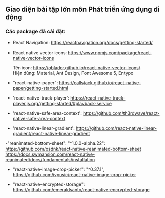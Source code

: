 ## Giao diện bài tập lớn môn Phát triển ứng dụng di động

### Các package đã cài đặt:

- React Navigation:
  https://reactnavigation.org/docs/getting-started/

- React native vector icons:
  https://www.npmjs.com/package/react-native-vector-icons <br />

  Tên icon: https://oblador.github.io/react-native-vector-icons/ <br />
  Hiện dùng: Material, Ant Design, Font Awesome 5, Entypo <br />

- "react-native-paper":
  https://callstack.github.io/react-native-paper/getting-started.html <br/>

- 'react-native-track-player':
  https://react-native-track-player.js.org/getting-started/#playback-service

- 'react-native-safe-area-context':
  https://github.com/th3rdwave/react-native-safe-area-context

- 'react-native-linear-gradient':
  https://github.com/react-native-linear-gradient/react-native-linear-gradient

-"reanimated-bottom-sheet": "^1.0.0-alpha.22":
https://github.com/osdnk/react-native-reanimated-bottom-sheet
https://docs.swmansion.com/react-native-reanimated/docs/fundamentals/installation

- "react-native-image-crop-picker": "^0.37.1",
  https://github.com/ivpusic/react-native-image-crop-picker

- "react-native-encrypted-storage":
  https://github.com/emeraldsanto/react-native-encrypted-storage
